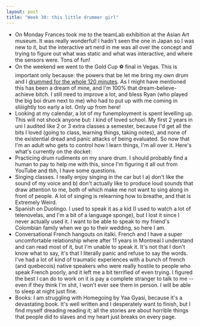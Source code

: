 ```yaml
---
layout: post
title: "Week 30: this little drummer girl"
---
```

- On Monday Frances took me to the teamLab exhibition at the Asian Art museum. It was really wonderful! I hadn't seen the one in Japan so I was new to it, but the interactive art nerd in me was all over the concept and trying to figure out what was static and what was interactive, and where the sensors were. Tons of fun!
- On the weekend we went to the Gold Cup ⚽️ final in Vegas. This is important only because: the powers that be let me bring my own drum and I [drummed for the whole 120 minutes](https://twitter.com/AmericanOutlaws/status/1422234579436457986?s=20). As I might have mentioned this has been a dream of mine, and I'm 100% that dream-believe-achieve bitch. I still need to improve a lot, and bless Ryan (who played the big boi drum next to me) who had to put up with me coming in sliiiightly too early a lot. Only up from here!
- Looking at my calendar, a lot of my funemployment is spent levelling up. This will not shock anyone but: I kind of loved school. My first 2 years in uni I audited like 2 or 3 extra classes a semester, because I'd get all the bits I loved (going to class, learning things, taking notes), and none of the existential dread and panic attacks of being evaluated. So now that I'm an adult who gets to control how I learn things, I'm all over it. Here's what's currently on the docket: 
- Practicing drum rudiments on my snare drum. I should probably find a human to pay to help me with this, since I'm figuring it all out from YouTube and tbh, I have some questions.
- Singing classes. I really enjoy singing in the car but I a) don't like the sound of my voice and b) don't actually like to produce loud sounds that draw attention to me, both of which make me not
want to sing along in front of people. A lot of singing is relearning how to breathe, and that is Extremely Weird.
- Spanish on Duolingo. I used to speak it as a kid (I used to watch a lot of telenovelas, and I'm a bit of a language sponge), but I lost it since I never actually used it. I want to be able to speak to my friend's Colombian family when we go to their wedding, so here I am.
- Conversational French hangouts on italki. French and I have a super uncomfortable relationship where after 11 years in Montreal I understand and can read most of it, but I'm unable to speak it. It's not that I don't know what to say, it's that I literally panic and refuse to say the words. I've had a lot of kind of traumatic experiences with a bunch of french (and quebecois) native speakers who were really hostile to people who speak French poorly, and it left me a bit terrified of even trying. I figured the best I can do to work on it is pay a complete stranger to talk to me -- even if they think I'm shit, I won't ever see them in person. I will be able to sleep at night just fine.
- Books: I am struggling with Homegoing by Yaa Gyasi, because it's a devastating book. It's well written and I desperately want to finish, but I find myself dreading reading it; all the stories are about horrible things that people did to slaves and my heart just breaks on every page.